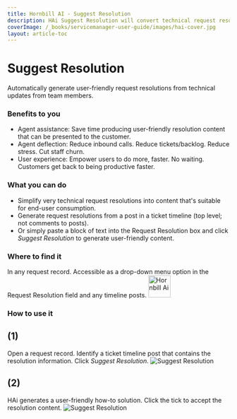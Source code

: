 ```yaml
---
title: Hornbill AI - Suggest Resolution
description: HAi Suggest Resolution will convert technical request resolutions into more user freindly versions.
coverImage: /_books/servicemanager-user-guide/images/hai-cover.jpg
layout: article-toc
---
```


# Suggest Resolution
Automatically generate user-friendly request resolutions from technical updates from team members.

### Benefits to you
* Agent assistance: Save time producing user-friendly resolution content that can be presented to the customer.
* Agent deflection: Reduce inbound calls. Reduce tickets/backlog. Reduce stress. Cut staff churn.
* User experience: Empower users to do more, faster. No waiting. Customers get back to being productive faster.

### What you can do
* Simplify very technical request resolutions into content that's suitable for end-user consumption.
* Generate request resolutions from a post in a ticket timeline (top level; not comments to posts). 
* Or simply paste a block of text into the Request Resolution box and click *Suggest Resolution* to generate user-friendly content.

### Where to find it
In any request record. Accessible as a drop-down menu option in the Request Resolution field and any timeline posts.
<img src="/_books/servicemanager-user-guide/images/hai-logo-small.png" alt="Hornbill Ai" width="50px"></img>

### How to use it

## (1)
Open a request record. Identify a ticket timeline post that contains the resolution information. Click *Suggest Resolution*.
<img src="/_books/servicemanager-user-guide/images/hai-suggest-resolution-1.png" alt="Suggest Resolution"></img>

## (2)
HAi generates a user-friendly how-to solution. Click the tick to accept the resolution content.
<img src="/_books/servicemanager-user-guide/images/hai-suggest-resolution-2.png" alt="Suggest Resolution"></img>